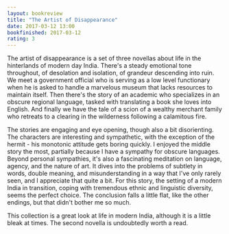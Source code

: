 ```yaml
---
layout: bookreview
title: "The Artist of Disappearance"
date: 2017-03-12 13:00
bookfinished: 2017-03-12
rating: 3
---
```


The artist of disappearance is a set of three novellas about life in the hinterlands of modern day India. There's a steady emotional tone throughout, of desolation and isolation, of grandeur descending into ruin. We meet a government official who is serving as a low level functionary when he is asked to handle a marvelous museum that lacks resources to maintain itself. Then there's the story of an academic who specializes in an obscure regional language, tasked with translating a book she loves into English. And finally we have the tale of a scion of a wealthy merchant family who retreats to a clearing in the wilderness following a calamitous fire.



The stories are engaging and eye opening, though also a bit disorienting. The characters are interesting and sympathetic, with the exception of the hermit - his monotonic attitude gets boring quickly. I enjoyed the middle story the most, partially because I have a sympathy for obscure languages. Beyond personal sympathies, it's also a fascinating meditation on language, agency, and the nature of art. It dives into the problems of subtlety in words, double meaning, and misunderstanding in a way that I've only rarely seen, and I appreciate that quite a bit. For this story, the setting of a modern India in transition, coping with tremendous ethnic and linguistic diversity, seems the perfect choice. The conclusion falls a little flat, like the other endings, but that didn't bother me so much.



This collection is a great look at life in modern India, although it is a little bleak at times. The second novella is undoubtedly worth a read.